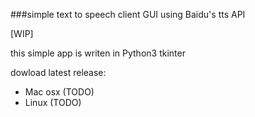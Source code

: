 ###simple text to speech client GUI using Baidu's tts API

[WIP]

this simple app is writen in Python3 tkinter

dowload latest release:
 - Mac osx (TODO)
 - Linux (TODO)

